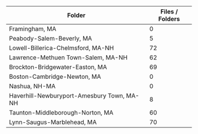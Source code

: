 | Folder                                     |   Files / Folders |
|--------------------------------------------|-------------------|
| Framingham, MA                             |                 0 |
| Peabody-Salem-Beverly, MA                  |                 5 |
| Lowell-Billerica-Chelmsford, MA-NH         |                72 |
| Lawrence-Methuen Town-Salem, MA-NH         |                62 |
| Brockton-Bridgewater-Easton, MA            |                69 |
| Boston-Cambridge-Newton, MA                |                 0 |
| Nashua, NH-MA                              |                 0 |
| Haverhill-Newburyport-Amesbury Town, MA-NH |                 8 |
| Taunton-Middleborough-Norton, MA           |                60 |
| Lynn-Saugus-Marblehead, MA                 |                70 |